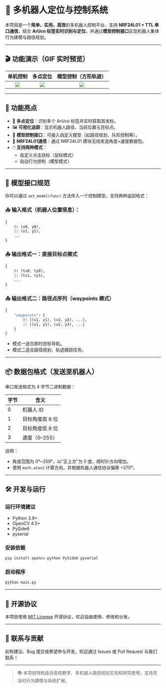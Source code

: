 # 🤖 多机器人定位与控制系统

本项目是一个**简单、实用、高效**的多机器人控制平台，支持 **NRF24L01 + TTL 串口通信**，结合 **ArUco 标签实时识别与定位**，并通过**模型控制接口**实现机器人集体行为建模与路径规划。

---

## 🎬 功能演示（GIF 实时预览）

| 单机控制 | 多点定位 | 模型控制（方形轨迹） |
|:--------:|:--------:|:--------------------:|
| ![](gif/A_demonstration_of_a_single_machine.gif) | ![](gif/Locate_multiple_points.gif) | ![](gif/model_control.gif) |


---

## 🧩 功能亮点

- 📍 **多点定位**：识别多个 ArUco 标签并实时获取其坐标。
- 🖼️ **可视化追踪**：显示机器人路径、当前位置与目标点。
- 🧠 **模型控制接口**：可接入自定义模型（如路径规划、队形控制等）。
- 📡 **NRF24L01通信**：通过 NRF24L01 模块无线发送角度+速度数据包。
- 🖱️ **支持两种模式**：
  - 自定义点击目标（鼠标模式）
  - 自动行为控制（模型模式）

---

## 🔌 模型接口规范

你可以通过 `set_model(func)` 方法传入一个控制模型，支持两种返回格式：

### 📥 输入格式（机器人位置信息）：

```python
{
    0: (x0, y0),
    1: (x1, y1),
    ...
}
```

### 📤 输出格式一：直接目标点模式

```python
{
    0: (tx0, ty0),
    1: (tx1, ty1),
    ...
}
```

### 📤 输出格式二：路径点序列（waypoints 模式）

```python
{
    "waypoints": {
        0: [(x1, y1), (x2, y2), ...],
        1: [(x1, y1), (x2, y2), ...]
    }
}
```

- 模式一适合即时目标导航。
- 模式二适合路径规划、轨迹跟踪任务。

---

## 📦 数据包格式（发送至机器人）

串口发送格式为 4 字节二进制数据：

| 字节 | 含义            |
|------|-----------------|
| 0    | 机器人 ID       |
| 1    | 目标角度高 8 位 |
| 2    | 目标角度低 8 位 |
| 3    | 速度（0–255）   |

说明：

- 角度范围为 0°~359°，以“正上方”为 0 度，顺时针方向增加。
- 使用 `math.atan2` 计算方向，并根据机器人通信协议偏移 +270°。

---

## 🛠️ 开发与运行

### 运行环境建议

- Python 3.9+
- OpenCV 4.5+
- PySide6
- pyserial

### 安装依赖

```bash
pip install opencv-python PySide6 pyserial
```

### 启动程序

```bash
python main.py
```

---

## 📜 开源协议

本项目使用 [MIT License](LICENSE) 开源协议，欢迎自由使用、修改和分发。

---

## 🙋 联系与贡献

如有建议、Bug 提交或希望参与开发，欢迎通过 Issues 或 Pull Request 与我们联系！

---

> 📚 本项目特别适合高校教学、多机器人路径规划实验和研究使用，支持灵活的行为建模与系统扩展。
